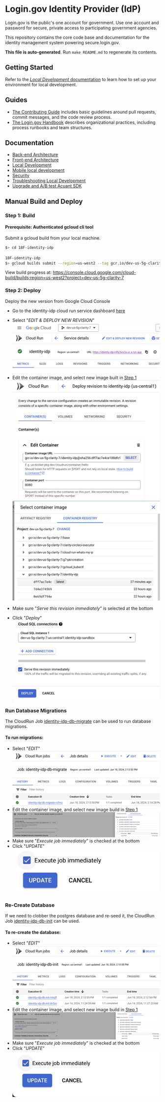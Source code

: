 # Login.gov Identity Provider (IdP)

Login.gov is the public's one account for government. Use one account and password for secure, private access to participating government agencies.

This repository contains the core code base and documentation for the identity management system powering secure.login.gov.

**This file is auto-generated**. Run `make README.md` to regenerate its contents.

## Getting Started

Refer to the [_Local Development_ documentation](./docs/local-development.md) to learn how to set up your environment for local development.

## Guides

- [The Contributing Guide](CONTRIBUTING.md) includes basic guidelines around pull requests, commit messages, and the code review process.
- [The Login.gov Handbook](https://handbook.login.gov/) describes organizational practices, including process runbooks and team structures.

## Documentation

- [Back-end Architecture](docs/backend.md)
- [Front-end Architecture](docs/frontend.md)
- [Local Development](docs/local-development.md)
- [Mobile local development](docs/mobile.md)
- [Security](docs/SECURITY.md)
- [Troubleshooting Local Development](docs/troubleshooting.md)
- [Upgrade and A/B test Acuant SDK](docs/sdk-upgrade.md)

## Manual Build and Deploy

### <a id="step1"></a>Step 1: Build

#### Prerequisite: Authenticated gcloud cli tool

Submit a gcloud build from your local machine.

```sh
$> cd 18F-identity-idp

18F-identity-idp
$> gcloud builds submit --region=us-west2 --tag gcr.io/dev-us-5g-clarity-7/identity-idp .
```

View build progress at: https://console.cloud.google.com/cloud-build/builds;region=us-west2?project=dev-us-5g-clarity-7

### Step 2: Deploy

Deploy the new version from Google Cloud Console

- Go to the identity-idp cloud run service dashboard [here](https://console.cloud.google.com/run/detail/us-central1/identity-idp/metrics?project=dev-us-5g-clarity-7)

- Select "_EDIT & DEPLOY NEW REVISION_" ![EDIT_AND_DEPLOY_REVISION](./docs/images/deploy/EDIT_AND_DEPLOY_NEW_REVISION.png)
- Edit the container image, and select new image built in [Step 1](#step1) ![CHOOSE_CONTAINER](./docs/images/deploy/SELECT_CONTAINER_IMAGE.png) ![SELECT_IMAGE](./docs/images/deploy/SELECT_CONTAINER_IMAGE_2.png)

- Make sure "_Serve this revision immediately_" is selected at the bottom
- Click "_Deploy_" ![DEPLOY](./docs/images/deploy/DEPLOY_IMMEDIATELY.png)

### Run Database Migrations

The CloudRun Job [identity-idp-db-migrate](https://console.cloud.google.com/run/jobs/details/us-central1/identity-idp-db-migrate/executions?project=dev-us-5g-clarity-7) can be used to run database migrations.

#### To run migrations:

- Select "_EDIT_" ![EDIT](./docs/images/migrate/EDIT.png)
- Edit the container image, and select new image build in [Step 1](#step1) ![SELECT_CONTAINER](./docs/images/migrate/SELECT_IMAGE.png)
- Make sure "_Execute job immediately_" is checked at the bottom
- Click "_UPDATE_" ![UPDATE](./docs/images/migrate/UPDATE.png)

### Re-Create Database

If we need to clobber the postgres database and re-seed it, the CloudRun Job [identity-idp-db-init](https://console.cloud.google.com/run/jobs/details/us-central1/identity-idp-db-init/executions?project=dev-us-5g-clarity-7) can be used.

#### To re-create the database:

- Select "_EDIT_" ![EDIT](./docs/images/create/EDIT.png)
- Edit the container image, and select new image build in [Step 1](#step1) ![SELECT_CONTAINER](./docs/images/create/SELECT_IMAGE.png)
- Make sure "_Execute job immediately_" is checked at the bottom
- Click "_UPDATE_" ![UPDATE](./docs/images/create/UPDATE.png)
